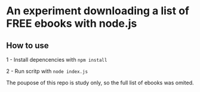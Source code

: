 # An experiment downloading a list of FREE ebooks with node.js

## How to use
1 - Install depencencies with `npm install`

2 - Run scritp with `node index.js`

The poupose of this repo is study only, so the full list of ebooks was omited.
